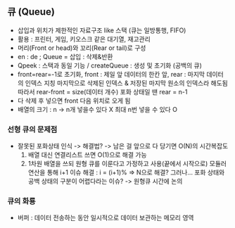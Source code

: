 ## 큐 (Queue)
 - 삽입과 위치가 제한적인 자료구조 like 스택 (큐는 일방통행, FIFO)
 - 활용 : 프린터, 게임, 키오스크 같은 대기열, 재고관리
 - 머리(Front or head)와 꼬리(Rear or tail)로 구성
 - en : de ; Queue = 삽입 : 삭제&반환
 - Qpeek : 스택과 동일 기능  /  createQueue : 생성 및 초기화 (공백의 큐)
 - front=rear=-1로 초기화, front : 제일 앞 데이터의 한칸 앞, rear : 마지막 데이터의 인덱스 지칭
                        마지막으로 삭제된 인덱스 & 저장된 마지막 원소의 인덱스라 해도됨
    따라서 rear-front = size(데이터 개수)
    포화 상태일 땐 rear = n-1
 - 다 삭제 후 넣으면 front 다음 위치로 오게 됨
 - 배열의 크기 : n -> n개 넣을수 있다 X 최대 n번 넣을 수 있다 O

### 선형 큐의 문제점
 - 잘못된 포화상태 인식 -> 해결법? -> 남은 걸 앞으로 다 당기면 O(N)의 시간복잡도
   1. 배열 대신 연결리스트 쓰면 O(1)으로 해결 가능
   2. 1차원 배열을 쓰되 원형 큐를 이룬다고 가정하고 사용(끝에서 시작으로)
        모듈러 연산을 통해 i+1 이슈 해결 : i = (i+1)% => N으로 해결?
        그러나... 포화 상태와 공백 상태의 구분이 어렵다라는 이슈? -> 원형큐 시간에 논의

### 큐의 화룡
 - 버퍼 : 데이터 전송하는 동안 일시적으로 데이터 보관하는 메모리 영역
  
